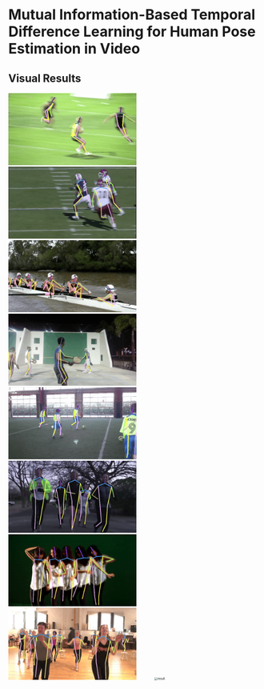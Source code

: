 # Mutual Information-Based Temporal Difference Learning for Human Pose Estimation in Video
## Visual Results
<img src="docs/reshape3.gif" alt="result" style="zoom:40%;" /> 
&emsp;&emsp;
<img src="docs/reshape4.gif" alt="result" style="zoom:40%;" />
&emsp;&emsp;
<img src="docs/reshape5.gif" alt="result" style="zoom:40%;" />
<br/>
<img src="docs/reshape6.gif" alt="result" style="zoom:40%;" /> 
&emsp;&emsp;
<img src="docs/reshape7.gif" alt="result" style="zoom:40%;" />
&emsp;&emsp;
<img src="docs/reshape8.gif" alt="result" style="zoom:40%;" />
<br/>
<img src="docs/reshape9.gif" alt="result" style="zoom:40%;" /> 
&emsp;&emsp;
<img src="docs/reshape11.gif" alt="result" style="zoom:40%;" />
&emsp;&emsp;
<img src="docs/reshape12.gif" alt="result" style="zoom:40%;" />
